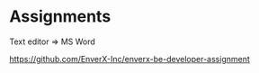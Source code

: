 # Assignments

Text editor => MS Word

https://github.com/EnverX-Inc/enverx-be-developer-assignment
